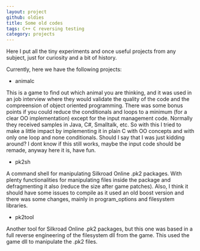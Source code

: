 ```yaml
---
layout: project
github: oldies
title: Some old codes
tags: C++ C reversing testing
category: projects
---
```


Here I put all the tiny experiments and once useful projects from any subject, just for curiosity and a bit of history.

Currently, here we have the following projects:

- animalc

This is a game to find out which animal you are thinking, and it was used in an job interview where they would validate the quality of the code and the compreension of object oriented programming. 
There was some bonus points if you could reduce the conditionals and loops to a minimum (for a clear OO implementation) except for the input management code. 
Normally they received samples in Java, C#, Smalltalk, etc. 
So with this I tried to make a little impact by implementing it in plain C with OO concepts and with only one loop and none conditionals. Should I say that I was just kidding around?
I dont know if this still works, maybe the input code should be remade, anyway here it is, have fun.

- pk2sh

A command shell for manipulating Silkroad Online .pk2 packages. With plenty functionalities for manipulating files inside the package and defragmenting it also (reduce the size after game patches).
Also, I think it should have some issues to compile as it used an old boost version and there was some changes, mainly in program_options and filesystem libraries.

- pk2tool

Another tool for Silkroad Online .pk2 packages, but this one was based in a full reverse engineering of the filesystem dll from the game. This used the game dll to manipulate the .pk2 files.
